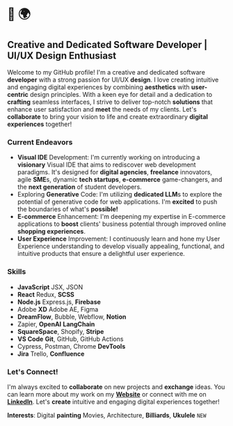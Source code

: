 # 👋 🌍
## Creative and Dedicated Software Developer | UI/UX Design Enthusiast

Welcome to my GitHub profile! I'm a creative and dedicated software **developer** with a strong passion for UI/UX **design**. I love creating intuitive and engaging digital experiences by combining **aesthetics** with **user-centric** design principles. With a keen eye for detail and a dedication to **crafting** seamless interfaces, I strive to deliver top-notch **solutions** that enhance user satisfaction and **meet** the needs of my clients.
Let's **collaborate** to bring your vision to life and create extraordinary **digital experiences** together!

### Current Endeavors

- **Visual IDE** Development: I'm currently working on introducing a **visionary** Visual IDE that aims to rediscover web development paradigms. It's designed for **digital agencies**, **freelance** innovators, agile **SME**s, dynamic **tech startups**, **e-commerce** game-changers, and the **next generation** of student developers.
- Exploring **Generative** Code: I'm utilizing **dedicated LLM**s to explore the potential of generative code for web applications. I'm **excited** to push the boundaries of what's **possible!**
- **E-commerce** Enhancement: I'm deepening my expertise in E-commerce applications to **boost** clients' business potential through improved online **shopping experiences**.
- **User Experience** Improvement: I continuously learn and hone my User Experience understanding to develop visually appealing, functional, and intuitive products that ensure a delightful user experience.

### Skills

- **JavaScript** JSX, JSON
- **React** Redux, **SCSS**
- **Node.js** Express.js, **Firebase**
- Adobe **XD** Adobe AE, Figma
- **DreamFlow**, Bubble, Webflow, **Notion**
- Zapier, **OpenAI** **LangChain**
- **SquareSpace**, Shopify, **Stripe**
- **VS Code** **Git**, GitHub, GitHub Actions
- Cypress, Postman, Chrome **DevTools**
- **Jira** Trello, **Confluence**

### Let's Connect!

I'm always excited to **collaborate** on new projects and **exchange** ideas. You can learn more about my work on my [**Website**](https://abhay-vincent.web.app) or connect with me on [**LinkedIn**](https://www.linkedin.com/in/abhaykvincent). Let's **create** intuitive and engaging digital experiences together!

**Interests**: Digital **painting** Movies, Architecture, **Billiards**, **Ukulele** `NEW`

